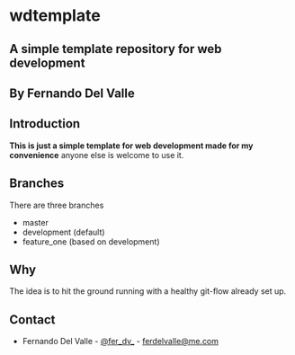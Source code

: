 # wdtemplate
## A simple template repository for web development

## By Fernando Del Valle

## Introduction

**This is just a simple template for web development made for my convenience** anyone else is welcome to use it.

## Branches

There are three branches

+ master
+ development (default)
+ feature_one (based on development)

## Why

The idea is to hit the ground running with a healthy git-flow already set up.

## Contact

+ Fernando Del Valle - [@fer_dv_](https://twitter.com/@fer_dv_) - ferdelvalle@me.com

